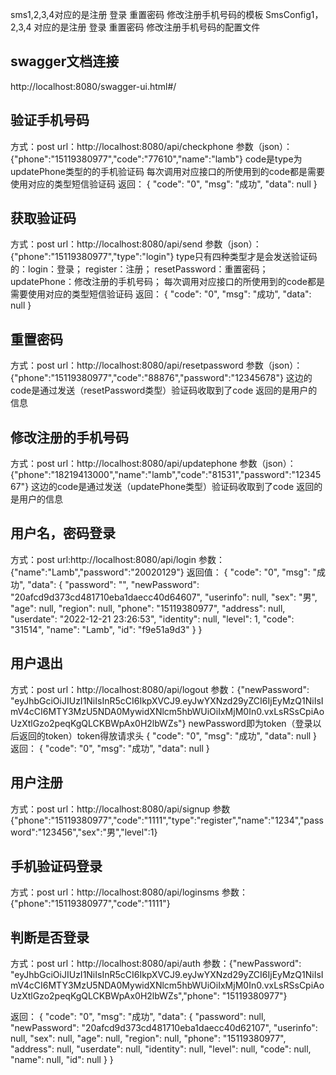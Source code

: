 sms1,2,3,4对应的是注册  登录  重置密码  修改注册手机号码的模板
SmsConfig1，2,3,4 对应的是注册  登录  重置密码  修改注册手机号码的配置文件


## swagger文档连接
http://localhost:8080/swagger-ui.html#/

## 验证手机号码
方式：post
url：http://localhost:8080/api/checkphone
参数（json）：{"phone":"15119380977","code":"77610","name":"lamb"}  code是type为updatePhone类型的的手机验证码
每次调用对应接口的所使用到的code都是需要使用对应的类型短信验证码
返回：
{
"code": "0",
"msg": "成功",
"data": null
}


## 获取验证码
方式：post
url：http://localhost:8080/api/send
参数（json）：{"phone":"15119380977","type":"login"}  type只有四种类型才是会发送验证码的：login：登录；  register：注册；  resetPassword：重置密码；  updatePhone：修改注册的手机号码；
每次调用对应接口的所使用到的code都是需要使用对应的类型短信验证码
返回：
{
"code": "0",
"msg": "成功",
"data": null
}

## 重置密码
方式：post
url：http://localhost:8080/api/resetpassword
参数（json）：{"phone":"15119380977","code":"88876","password":"12345678"}  这边的code是通过发送（resetPassword类型）验证码收取到了code
返回的是用户的信息

## 修改注册的手机号码
方式：post
url：http://localhost:8080/api/updatephone
参数（json）：{"phone":"18219413000","name":"lamb","code":"81531","password":"1234567"}  这边的code是通过发送（updatePhone类型）验证码收取到了code
返回的是用户的信息

##  用户名，密码登录
方式：post
url:http://localhost:8080/api/login
参数：{"name":"Lamb","password":"20020129"}
返回值：
{
"code": "0",
"msg": "成功",
"data": {
"password": "",
"newPassword": "20afcd9d373cd481710eba1daecc40d64607",
"userinfo": null,
"sex": "男",
"age": null,
"region": null,
"phone": "15119380977",
"address": null,
"userdate": "2022-12-21 23:26:53",
"identity": null,
"level": 1,
"code": "31514",
"name": "Lamb",
"id": "f9e51a9d3"
}
}


## 用户退出
方式：post
url：http://localhost:8080/api/logout
参数：{"newPassword": "eyJhbGciOiJIUzI1NiIsInR5cCI6IkpXVCJ9.eyJwYXNzd29yZCI6IjEyMzQ1NiIsImV4cCI6MTY3MzU5NDA0MywidXNlcm5hbWUiOiIxMjM0In0.vxLsRSsCpiAoUzXtlGzo2peqKgQLCKBWpAx0H2lbWZs"}  newPassword即为token（登录以后返回的token）token得放请求头
{
"code": "0",
"msg": "成功",
"data": null
}
返回：
{
"code": "0",
"msg": "成功",
"data": null
}

##  用户注册
方式：post
url：http://localhost:8080/api/signup
参数{"phone":"15119380977","code":"1111","type":"register","name":"1234","password":"123456","sex":"男","level":1}


## 手机验证码登录
方式：post
url：http://localhost:8080/api/loginsms
参数：{"phone":"15119380977","code":"1111"}


## 判断是否登录
方式：post
url：http://localhost:8080/api/auth
参数：{"newPassword": "eyJhbGciOiJIUzI1NiIsInR5cCI6IkpXVCJ9.eyJwYXNzd29yZCI6IjEyMzQ1NiIsImV4cCI6MTY3MzU5NDA0MywidXNlcm5hbWUiOiIxMjM0In0.vxLsRSsCpiAoUzXtlGzo2peqKgQLCKBWpAx0H2lbWZs","phone": "15119380977"}

返回：
{
"code": "0",
"msg": "成功",
"data": {
"password": null,
"newPassword": "20afcd9d373cd481710eba1daecc40d62107",
"userinfo": null,
"sex": null,
"age": null,
"region": null,
"phone": "15119380977",
"address": null,
"userdate": null,
"identity": null,
"level": null,
"code": null,
"name": null,
"id": null
}
}
